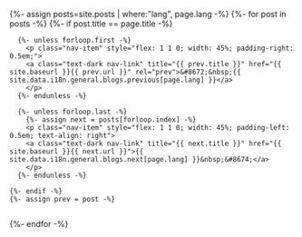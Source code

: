 <nav>
<div style="margin-top: 30px; display: flex; justify-content: space-between; flex-wrap: wrap;">
  {%- assign posts=site.posts | where:"lang", page.lang -%}
  {%- for post in posts -%}
    {%- if post.title == page.title -%}

      {%- unless forloop.first -%}
        <p class="nav-item" style="flex: 1 1 0; width: 45%; padding-right: 0.5em;">
        <a class="text-dark nav-link" title="{{ prev.title }}" href="{{ site.baseurl }}{{ prev.url }}" rel="prev">&#8672;&nbsp;{{ site.data.i18n.general.blogs.previous[page.lang] }}</a>
        </p>
      {%- endunless -%}

      {%- unless forloop.last -%}
        {%- assign next = posts[forloop.index] -%}
        <p class="nav-item" style="flex: 1 1 0; width: 45%; padding-left: 0.5em; text-align: right">
        <a class="text-dark nav-link" title="{{ next.title }}" href="{{ site.baseurl }}{{ next.url }}">{{ site.data.i18n.general.blogs.next[page.lang] }}&nbsp;&#8674;</a>
        </p>
      {%- endunless -%}

    {%- endif -%}
    {%- assign prev = post -%}
  {%- endfor -%}
</div>
</nav>
